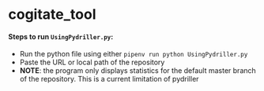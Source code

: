 # cogitate_tool

#### Steps to run `UsingPydriller.py`:
- Run the python file using either `pipenv run python UsingPydriller.py`
- Paste the URL or local path of the repository
- __NOTE__: the program only displays statistics for the default master branch of the repository. This is a current limitation of pydriller
